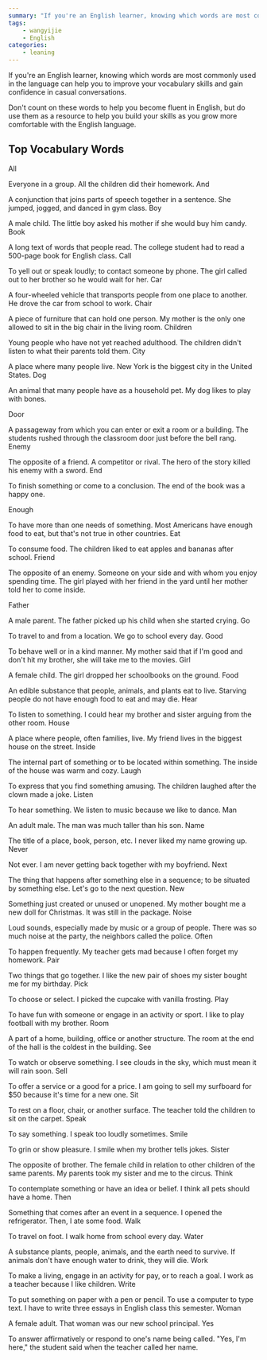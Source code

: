 ```yaml
---
summary: "If you're an English learner, knowing which words are most commonly used in the language can help you to improve your vocabulary skills and gain confidence in casual conversations. "
tags:
    - wangyijie
    - English
categories:
    - leaning
---
```

If you're an English learner, knowing which words are most commonly used in the language can help you to improve your vocabulary skills and gain confidence in casual conversations. 


Don't count on these words to help you become fluent in English, but do use them as a resource to help you build your skills as you grow more comfortable with the English language.


## Top Vocabulary Words
All

Everyone in a group.
All the children did their homework.
And

A conjunction that joins parts of speech together in a sentence.
She jumped, jogged, and danced in gym class. 
Boy

A male child.
The little boy asked his mother if she would buy him candy.
Book


A long text of words that people read.
The college student had to read a 500-page book for English class.
Call

To yell out or speak loudly; to contact someone by phone. 
The girl called out to her brother so he would wait for her.
Car

A four-wheeled vehicle that transports people from one place to another.
He drove the car from school to work.
Chair


A piece of furniture that can hold one person.
My mother is the only one allowed to sit in the big chair in the living room. 
Children

Young people who have not yet reached adulthood.
The children didn't listen to what their parents told them.
City

A place where many people live.
New York is the biggest city in the United States.
Dog 

An animal that many people have as a household pet.
My dog likes to play with bones.

Door

A passageway from which you can enter or exit a room or a building. 
The students rushed through the classroom door just before the bell rang. 
Enemy 

The opposite of a friend. A competitor or rival. 
The hero of the story killed his enemy with a sword.
End

To finish something or come to a conclusion.
The end of the book was a happy one.

Enough

To have more than one needs of something. 
Most Americans have enough food to eat, but that's not true in other countries. 
Eat

To consume food. 
The children liked to eat apples and bananas after school. 
Friend

The opposite of an enemy. Someone on your side and with whom you enjoy spending time.
The girl played with her friend in the yard until her mother told her to come inside.

Father

A male parent.
The father picked up his child when she started crying.
Go

To travel to and from a location. 
We go to school every day.
Good

To behave well or in a kind manner.
My mother said that if I'm good and don't hit my brother, she will take me to the movies.
Girl

A female child. 
The girl dropped her schoolbooks on the ground. 
Food

An edible substance that people, animals, and plants eat to live.
Starving people do not have enough food to eat and may die.
Hear

To listen to something. 
I could hear my brother and sister arguing from the other room.
House

A place where people, often families, live.
My friend lives in the biggest house on the street.
Inside

The internal part of something or to be located within something. 
The inside of the house was warm and cozy. 
Laugh

To express that you find something amusing. 
The children laughed after the clown made a joke.
Listen

To hear something. 
We listen to music because we like to dance. 
Man

An adult male.
The man was much taller than his son. 
Name

The title of a place, book, person, etc. 
I never liked my name growing up. 
Never

Not ever.
I am never getting back together with my boyfriend.
Next

The thing that happens after something else in a sequence; to be situated by something else. 
Let's go to the next question.
New

Something just created or unused or unopened.
My mother bought me a new doll for Christmas. It was still in the package.
Noise

Loud sounds, especially made by music or a group of people. 
There was so much noise at the party, the neighbors called the police. 
Often

To happen frequently. 
My teacher gets mad because I often forget my homework. 
Pair

Two things that go together. 
I like the new pair of shoes my sister bought me for my birthday.
Pick

To choose or select. 
I picked the cupcake with vanilla frosting. 
Play

To have fun with someone or engage in an activity or sport. 
I like to play football with my brother. 
Room

A part of a home, building, office or another structure. 
The room at the end of the hall is the coldest in the building. 
See

To watch or observe something. 
I see clouds in the sky, which must mean it will rain soon.
Sell

To offer a service or a good for a price.
I am going to sell my surfboard for $50 because it's time for a new one. 
Sit

To rest on a floor, chair, or another surface. 
The teacher told the children to sit on the carpet. 
Speak

To say something.
I speak too loudly sometimes. 
Smile

To grin or show pleasure.
I smile when my brother tells jokes.
Sister

The opposite of brother. The female child in relation to other children of the same parents.
My parents took my sister and me to the circus.
Think

To contemplate something or have an idea or belief. 
I think all pets should have a home. 
Then

Something that comes after an event in a sequence. 
I opened the refrigerator. Then, I ate some food. 
Walk

To travel on foot. 
I walk home from school every day.
Water

A substance plants, people, animals, and the earth need to survive.
If animals don't have enough water to drink, they will die. 
Work

To make a living, engage in an activity for pay, or to reach a goal. 
I work as a teacher because I like children. 
Write

To put something on paper with a pen or pencil. To use a computer to type text.
I have to write three essays in English class this semester. 
Woman

A female adult.
That woman was our new school principal. 
Yes

To answer affirmatively or respond to one's name being called. 
"Yes, I'm here," the student said when the teacher called her name.
